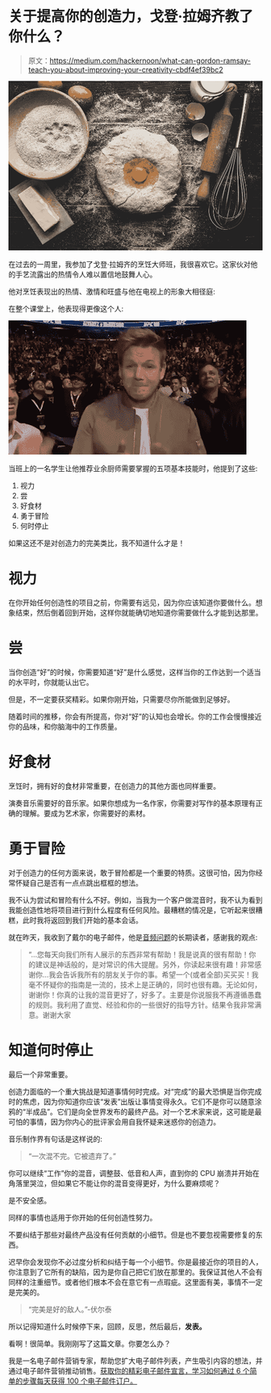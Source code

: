 # 关于提高你的创造力，戈登·拉姆齐教了你什么？

> 原文：<https://medium.com/hackernoon/what-can-gordon-ramsay-teach-you-about-improving-your-creativity-cbdf4ef39bc2>

![](img/e3f2c8c6dea93d58340acc016d935287.png)

在过去的一周里，我参加了戈登·拉姆齐的烹饪大师班，我很喜欢它。这家伙对他的手艺流露出的热情令人难以置信地鼓舞人心。

他对烹饪表现出的热情、激情和旺盛与他在电视上的形象大相径庭:

在整个课堂上，他表现得更像这个人:

![](img/d4a224a306790be1f0d1d82702698b11.png)

当班上的一名学生让他推荐业余厨师需要掌握的五项基本技能时，他提到了这些:

1.  视力
2.  尝
3.  好食材
4.  勇于冒险
5.  何时停止

如果这还不是对创造力的完美类比，我不知道什么才是！

# 视力

在你开始任何创造性的项目之前，你需要有远见，因为你应该知道你要做什么。想象结束，然后倒着回到开始，这样你就能确切地知道你需要做什么才能到达那里。

# 尝

当你创造“好”的时候，你需要知道“好”是什么感觉，这样当你的工作达到一个适当的水平时，你就能认出它。

但是，不一定要获奖精彩。如果你刚开始，只需要尽你所能做到足够好。

随着时间的推移，你会有所提高，你对“好”的认知也会增长。你的工作会慢慢接近你的品味，和你脑海中的工作质量。

# 好食材

烹饪时，拥有好的食材非常重要，在创造力的其他方面也同样重要。

演奏音乐需要好的音乐家。如果你想成为一名作家，你需要对写作的基本原理有正确的理解。要成为艺术家，你需要好的素材。

# 勇于冒险

对于创造力的任何方面来说，敢于冒险都是一个重要的特质。这很可怕，因为你经常怀疑自己是否有一点点跳出框框的想法。

我不认为尝试和冒险有什么不好。例如，当我为一个客户做混音时，我不认为看到我能创造性地将项目进行到什么程度有任何风险。最糟糕的情况是，它听起来很糟糕，此时我将返回到我们开始的基本会话。

就在昨天，我收到了戴尔的电子邮件，他是[音频问题](http://www.audio-issues.com)的长期读者，感谢我的观点:

> “…您每天向我们所有人展示的东西非常有帮助！我是说真的很有帮助！你的建议是神话般的，是对常识的伟大提醒。另外，你读起来很有趣！非常感谢你…我会告诉我所有的朋友关于你的事。希望一个(或者全部)买买买！我毫不怀疑你的指南是一流的，技术上是正确的，同时也很有趣。无论如何，谢谢你！你真的让我的混音更好了，好多了。主要是你说服我不再遵循愚蠢的规则。我利用了直觉、经验和你的一些很好的指导方针。结果令我非常满意。谢谢大家

# 知道何时停止

最后一个非常重要。

创造力面临的一个重大挑战是知道事情何时完成。对“完成”的最大恐惧是当你完成时的焦虑，因为你知道你应该“发表”出版让事情变得永久。它们不是你可以随意涂鸦的“半成品”。它们是向全世界发布的最终产品。对一个艺术家来说，这可能是最可怕的事情，因为你内心的批评家会用自我怀疑来迷惑你的创造力。

音乐制作界有句话是这样说的:

> “一次混不完。它被遗弃了。”

你可以继续“工作”你的混音，调整鼓、低音和人声，直到你的 CPU 崩溃并开始在角落里哭泣，但如果它不能让你的混音变得更好，为什么要麻烦呢？

是不安全感。

同样的事情也适用于你开始的任何创造性努力。

不要纠结于那些对最终产品没有任何贡献的小细节。但是也不要忽视需要修复的东西。

迟早你会发现你不必过度分析和纠结于每一个小细节。你是最接近你的项目的人，你注意到了它所有的缺陷，因为是你自己把它们放在那里的。我保证其他人不会有同样的注重细节。或者他们根本不会在意它有一点瑕疵。这里面有美，事情不一定是完美的。

> “完美是好的敌人。”-伏尔泰

所以记得知道什么时候停下来，回顾，反思，然后最后，**发表。**

看啊！很简单。我刚刚写了这篇文章。你要怎么办？

我是一名电子邮件营销专家，帮助您扩大电子邮件列表，产生吸引内容的想法，并通过电子邮件营销推动销售。[获取你的精彩电子邮件宣言，学习如何通过 6 个简单的步骤每天获得 100 个电子邮件订户。](https://bbenediktsson.com/)
